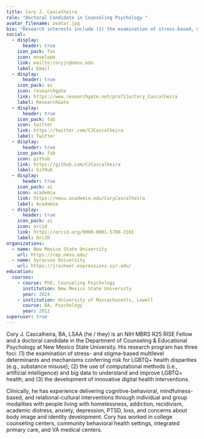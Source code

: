 ```yaml
---
title: Cory J. Cascalheira
role: "Doctoral Candidate in Counseling Psychology "
avatar_filename: avatar.jpg
bio: "Research interests include (1) the examination of stress-based, multilevel determinants and mechanisms conferring risk for LGBTQ+ health disparities (e.g., substance misuse); (2) the use of computational methods (i.e., artificial intelligence) and big data to understand LGBTQ+ health behaviors and outcomes; and (3) the development of innovative interventions (e.g., digital health). Clinical interests include ACT, CBT, COPE, PE, CPT, and MI for substance use disorders and posttraumatic stress disorder."
social:
  - display:
      header: true
    icon_pack: fas
    icon: envelope
    link: mailto:coryjc@nmsu.edu
    label: Email
  - display:
      header: true
    icon_pack: ai
    icon: researchgate
    link: https://www.researchgate.net/profile/Cory_Cascalheira
    label: ResearchGate
  - display:
      header: true
    icon_pack: fab
    icon: twitter
    link: https://twitter.com/CJCascalheira
    label: Twitter
  - display:
      header: true
    icon_pack: fab
    icon: github
    link: https://github.com/CJCascalheira
    label: GitHub
  - display:
      header: true
    icon_pack: ai
    icon: academia
    link: https://nmsu.academia.edu/CoryCascalheira
    label: Academia
  - display:
      header: true
    icon_pack: ai
    icon: orcid
    link: https://orcid.org/0000-0001-5780-3101
    label: OrcID
organizations:
  - name: New Mexico State University
    url: https://cep.nmsu.edu/
  - name: Syracuse University
    url: https://jrscheer.expressions.syr.edu/
education:
  courses:
    - course: PhD, Counseling Psychology
      institution: New Mexico State University
      year: 2024
    - institution: University of Massachusetts, Lowell
      course: BA, Psychology
      year: 2012
superuser: true
---
```

Cory J. Cascalheira, BA, LSAA (he / they) is an NIH MBRS R25 RISE Fellow and a doctoral candidate in the Department of Counseling & Educational Psychology at New Mexico State University. His research program has three foci: (1) the examination of stress- and stigma-based multilevel determinants and mechanisms conferring risk for LGBTQ+ health disparities (e.g., substance misuse); (2) the use of computational methods (i.e., artificial intelligence) and big data to understand and improve LGBTQ+ health; and (3) the development of innovative digital health interventions.


Clinically, he has experience delivering cognitive-behavioral, mindfulness-based, and relational-cultural interventions through individual and group modalities with people living with homelessness, addiction, recidivism, academic distress, anxiety, depression, PTSD, loss, and concerns about body image and identity development. Cory has worked in college counseling centers, community behavioral health settings, integrated primary care, and VA medical centers. 
